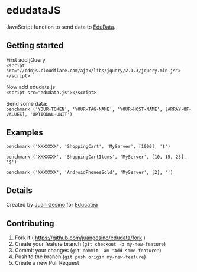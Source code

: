 # edudataJS
JavaScript function to send data to [EduData](http://data.educatea.com.ar).

## Getting started

First add jQuery      
```<script src="//cdnjs.cloudflare.com/ajax/libs/jquery/2.1.3/jquery.min.js"></script>```

Now add edudata.js     
```<script src="edudata.js"></script>```

Send some data:   
```benchmark ('YOUR-TOKEN', 'YOUR-TAG-NAME', 'YOUR-HOST-NAME', [ARRAY-OF-VALUES], 'OPTIONAL-UNIT')```

## Examples

```benchmark ('XXXXXXX', 'ShoppingCart', 'MyServer', [1000], '$')``` 

```benchmark ('XXXXXXX', 'ShoppingCartItems', 'MyServer', [10, 15, 23], '$')``` 

```benchmark ('XXXXXXX', 'AndroidPhonesSold', 'MyServer', [2], '')``` 


## Details

Created by [Juan Gesino](https://github.com/juangesino) for [Educatea](http://educatea.com.ar)

## Contributing

1. Fork it ( https://github.com/juangesino/edudata/fork )
2. Create your feature branch (`git checkout -b my-new-feature`)
3. Commit your changes (`git commit -am 'Add some feature'`)
4. Push to the branch (`git push origin my-new-feature`)
5. Create a new Pull Request
